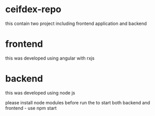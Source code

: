 # ceifdex-repo
 
this contain two project including frontend application and backend  
# frontend 
this was developed using angular with rxjs 
# backend 
this was developed using node js 

please install node modules before run 
the to start both backend and frontend - use npm start 
